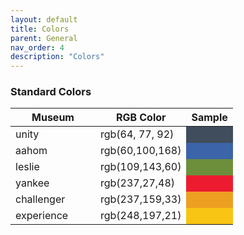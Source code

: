 ```yaml
---
layout: default
title: Colors
parent: General
nav_order: 4
description: "Colors"
---
```


### Standard Colors

<style>
	table.minimal {
		min-width:  unset;
		width:  auto;
	}
	div.table-wrapper {
		max-width:  unset;
		width:  auto;
		box-shadow:  unset;
	}
</style>

<table class="minimal">
   <thead>
      <tr class="tableTop">
         <th style="width:120px">Museum</th>
         <th>RGB Color</th>
         <th>Sample</th>
      </tr>
   </thead>
   <tbody>
   		<tr>
         <td>unity</td>
         <td>rgb(64, 77, 92)</td>
         <td style="width:40px;background-color: rgb(64, 77, 92);">&nbsp;</td>
      </tr>
      <tr>
         <td>aahom</td>
         <td>rgb(60,100,168)</td>
         <td style="width:40px;background-color: rgb(60,100,168);">&nbsp;</td>
      </tr>
      <tr>
         <td>leslie</td>
         <td>rgb(109,143,60)</td>
         <td style="width:40px;background-color: rgb(109,143,60);">&nbsp;</td>
      </tr>
      <tr>
         <td>yankee</td>
         <td>rgb(237,27,48)</td>
         <td style="width:40px;background-color: rgb(237,27,48);">&nbsp;</td>
      </tr>
      <tr>
         <td>challenger</td>
         <td>rgb(237,159,33)</td>
         <td style="width:40px;background-color: rgb(237,159,33);">&nbsp;</td>
      </tr>
      <tr>
         <td>experience</td>
         <td>rgb(248,197,21)</td>
         <td style="width:40px;background-color: rgb(248,197,21);">&nbsp;</td>
      </tr>
   </tbody>
</table>